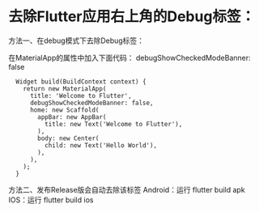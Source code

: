 # 去除Flutter应用右上角的Debug标签：

方法一、在debug模式下去除Debug标签：

在MaterialApp的属性中加入下面代码：
debugShowCheckedModeBanner: false

```
  Widget build(BuildContext context) {
    return new MaterialApp(
      title: 'Welcome to Flutter',
      debugShowCheckedModeBanner: false,
      home: new Scaffold(
        appBar: new AppBar(
          title: new Text('Welcome to Flutter'),
        ),
        body: new Center(
          child: new Text('Hello World'),
        ),
      ),
    );
  }
```

方法二、发布Release版会自动去除该标签
Android：运行 flutter build apk
IOS：运行 flutter build ios
